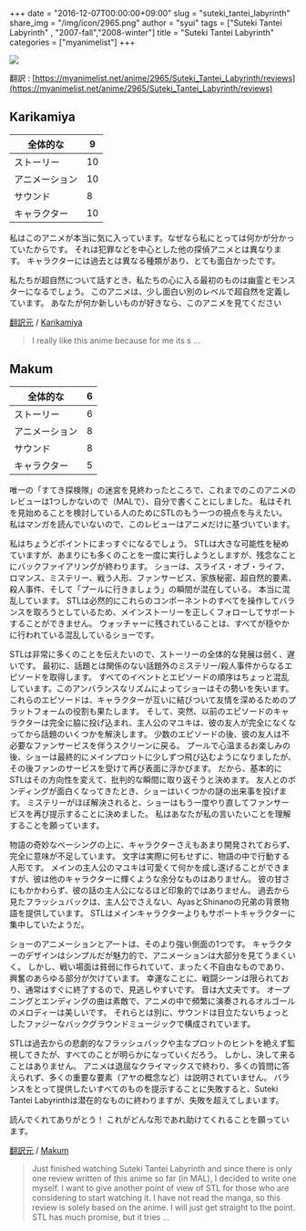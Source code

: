 +++
date = "2016-12-07T00:00:00+09:00"
slug = "suteki_tantei_labyrinth"
share_img = "/img/icon/2965.png"
author = "syui"
tags = ["Suteki Tantei Labyrinth" , "2007-fall","2008-winter"]
title = "Suteki Tantei Labyrinth"
categories = ["myanimelist"]
+++

![](https://myanimelist.cdn-dena.com/images/anime/2/17592.jpg)


<!--more-->

翻訳 : [https://myanimelist.net/anime/2965/Suteki_Tantei_Labyrinth/reviews](https://myanimelist.net/anime/2965/Suteki_Tantei_Labyrinth/reviews)


## Karikamiya



全体的な|  9
--- | ---
ストーリー|  10
アニメーション|  10
サウンド|  8
キャラクター|  10

私はこのアニメが本当に気に入っています。なぜなら私にとっては何かが分かっていたからです。 それは犯罪などを中心とした他の探偵アニメとは異なります。 キャラクターには過去とは異なる種類があり、とても面白かったです。

私たちが超自然について話すとき、私たちの心に入る最初のものは幽霊とモンスターになるでしょう。 このアニメは、少し面白い別のレベルで超自然を定義しています。 あなたが何か新しいものが好きなら、このアニメを見てください

[翻訳元](https://myanimelist.net/reviews.php?id=46601) / [Karikamiya](https://myanimelist.net/profile/Karikamiya/reviews)


> I really like this anime because for me its s ...

## Makum



全体的な|  6
--- | ---
ストーリー|  6
アニメーション|  8
サウンド|  8
キャラクター|  5

唯一の「すてき探検隊」の迷宮を見終わったところで、これまでのこのアニメのレビューは1つしかないので（MALで）、自分で書くことにしました。 私はそれを見始めることを検討している人のためにSTLのもう一つの視点を与えたい。 私はマンガを読んでいないので、このレビューはアニメだけに基づいています。

私はちょうどポイントにまっすぐになるでしょう。  STLは大きな可能性を秘めていますが、あまりにも多くのことを一度に実行しようとしますが、残念なことにバックファイアリングが終わります。 ショーは、スライス・オブ・ライフ、ロマンス、ミステリー、戦う人形、ファンサービス、家族秘密、超自然的要素、殺人事件、そして「プールに行きましょう」の瞬間が混在している。 本当に混乱しています。  STLは必然的にこれらのコンポーネントのすべてを操作してバランスを取ろうとしているため、メインストーリーを正しくフォローしてサポートすることができません。 ウォッチャーに残されていることは、すべてが穏やかに行われている混乱しているショーです。

STLは非常に多くのことを伝えたいので、ストーリーの全体的な発展は弱く、遅いです。 最初に、話題とは関係のない話題外のミステリー/殺人事件からなるエピソードを取得します。 すべてのイベントとエピソードの順序はちょっと混乱しています。このアンバランスなリズムによってショーはその勢いを失います。 これらのエピソードは、キャラクターが互いに結びついて友情を深めるためのプラットフォームの役割も果たします。 そして、突然、以前のエピソードのキャラクターは完全に脇に投げ込まれ、主人公のマユキは、彼の友人が完全になくなってから話題のいくつかを解決します。 少数のエピソードの後、彼の友人は不必要なファンサービスを伴うスクリーンに戻る。 プールで心温まるお楽しみの後、ショーは最終的にメインプロットに少しずつ飛び込むようになりましたが、その後ファンのサービスを受けて再び表面に浮かびます。 だから、基本的にSTLはその方向性を変えて、批判的な瞬間に取り返そうと決めます。 友人とのボンディングが面白くなってきたとき、ショーはいくつかの謎の出来事を投げます。 ミステリーがほぼ解決されると、ショーはもう一度やり直してファンサービスを再び提示することに決めました。 私はあなたが私の言いたいことを理解することを願っています。

物語の奇妙なペーシングの上に、キャラクターさえもあまり開発されておらず、完全に意味が不足しています。 文字は実際に何もせずに、物語の中で行動する人形です。 メインの主人公のマユキは可愛くて何かを成し遂げることができますが、彼は他のキャラクターに輝くような余分なものはありません。 彼の甘さにもかかわらず、彼の話の主人公になるほど印象的ではありません。 過去から見たフラッシュバックは、主人公でさえない、AyasとShinanoの兄弟の背景物語を提供しています。  STLはメインキャラクターよりもサポートキャラクターに集中していたようだ。


ショーのアニメーションとアートは、そのより強い側面の1つです。 キャラクターのデザインはシンプルだが魅力的で、アニメーションは大部分を見てうまくいく。 しかし、戦い場面は貧弱に作られていて、まったく不自由なものであり、興奮のあらゆる部分が欠けています。 幸運なことに、戦闘シーンは限られており、通常はすぐに終了するので、見逃しやすいです。 音は大丈夫です。 オープニングとエンディングの曲は素敵で、アニメの中で頻繁に演奏されるオルゴールのメロディーは美しいです。 それらとは別に、サウンドは目立たないちょっとしたファジーなバックグラウンドミュージックで構成されています。

STLは過去からの悲劇的なフラッシュバックや主なプロットのヒントを絶えず監視してきたが、すべてのことが明らかになっていくだろう。 しかし、決して来ることはありません。 アニメは退屈なクライマックスで終わり、多くの質問に答えられず、多くの重要な要素（アヤの概念など）は説明されていません。 バランスをとって提供したいすべてのものを提示することに失敗すると、Suteki Tantei Labyrinthは潜在的なものに終わりますが、失敗を超えてしまいます。

読んでくれてありがとう！ これがどんな形であれ助けてくれることを願っています。

[翻訳元](https://myanimelist.net/reviews.php?id=168123) / [Makum](https://myanimelist.net/profile/Makum/reviews)


> Just finished watching Suteki Tantei Labyrinth and since there is only one review written of this anime so far (in MAL), I decided to write one myself. I want to give another point of view of STL for those who are considering to start watching it. I have not read the manga, so this review is solely based on the anime.    I will just get straight to the point. STL has much promise, but it tries ...
